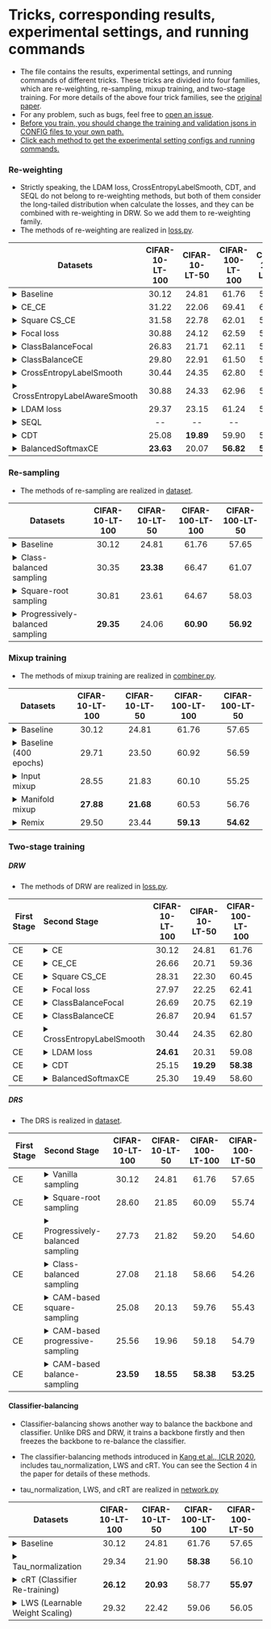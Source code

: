 # Tricks, corresponding results, experimental settings, and running commands

- The file contains the results, experimental settings, and running commands of different tricks. These tricks are divided into four families, which are re-weighting, re-sampling, mixup training, and two-stage training. For more details of the above four trick families, see the [original paper](https://cs.nju.edu.cn/wujx/paper/AAAI2021_Tricks.pdf).
- For any problem, such as bugs, feel free to [open an issue](https://github.com/zhangyongshun/BagofTricks-LT/issues).
- <u>Before you train, you should change the training and validation jsons in CONFIG files to your own path.</u>
- <u>Click each method to get the experimental setting  configs and running commands.</u>

### Re-weighting

- Strictly speaking, the LDAM loss, CrossEntropyLabelSmooth, CDT, and SEQL do not belong to re-weighting methods, but both of them consider the long-tailed distribution when calculate the losses, and they can be combined with re-weighting in DRW. So we add them to re-weighting family.
- The methods of re-weighting are realized in [loss.py](https://github.com/zhangyongshun/BagofTricks-LT/blob/main/lib/loss/loss.py).

| Datasets                                                     | CIFAR-10-LT-100 | CIFAR-10-LT-50 | CIFAR-100-LT-100 | CIFAR-100-LT-50 |
| ------------------------------------------------------------ | :-------------: | :------------: | :--------------: | :-------------: |
| <details><summary>Baseline</summary> <ol><li>CONFIG (from left to right):<ul>          <li>configs/cui_cifar/baseline/{cifar10_im100.yaml, cifar10_im50.yaml, cifar100_im100.yaml, cifar100_im50.yaml}</li></ul>      </li><br/>      <li>Running commands:<ul><li>bash data_parallel_train.sh CONFIG GPU</li></ul> </li>      </ol></details> |      30.12      |     24.81      |      61.76       |      57.65      |
| <details><summary>CE_CE</summary> <ol><li>Introduction: <ul><li>The most commonly used re-weighting method, you can see Eq. (2) in our [paper]() for more details. </li></ul></li> <br/> <li>CONFIG:<ul><li>configs/cui_cifar/loss/csce/{cifar10_im100.yaml, cifar10_im50.yaml, cifar100_im100.yaml, cifar100_im50.yaml}</li></ul>  </li><br/>      <li>Running commands:<ul><li>bash data_parallel_train.sh CONFIG GPU</li></ul> </li>      </ol></details> |      31.22      |     22.06      |      69.41       |      62.05      |
| <details><summary>Square CS_CE</summary> <ol><li>Introduction: <ul><li>This is a smooth version of CE_CE (smooth CS_CE), which add a hyper-parameter $ \gamma$ to vanilla CS_CE. In smooth CS_CE, the loss weight of class i is defined as: $(\frac{N_{min}}{N_i})^\gamma$, where $\gamma \in [0, 1]$, $N_i$ is the number of images in class i. We set $\gamma = 0.5$ to get a square-root version of CS_CE (Square CE_CE). </li></ul></li> <br/> <li>CONFIG:<ul><li>configs/cui_cifar/loss/csce/{cifar10_im100_square.yaml, cifar10_im50_square.yaml, cifar100_im100_square.yaml, cifar100_im50_square.yaml}</li></ul>      </li><br/>      <li>Running commands:<ul><li>bash data_parallel_train.sh CONFIG GPU</li></ul> </li>      </ol></details> |      31.58      |     22.78      |      62.01       |      57.66      |
| <details><summary>Focal loss</summary> <ol><li>Introduction: <ul><li>Focal loss makes the model focus training on difficult samples, and you can see Eq. (4) in our [paper]() for more details.</li><li>The Focal loss paper link: [Lin et al., ICCV 2017](https://arxiv.org/abs/1708.02002).</li></ul></li> <br/> <li>CONFIG:<ul><li>configs/cui_cifar/loss/focal/{cifar10_im100.yaml, cifar10_im50.yaml, cifar100_im100.yaml, cifar100_im50.yaml}</li></ul>      </li><br/>      <li>Running commands:<ul><li>bash data_parallel_train.sh CONFIG GPU</li></ul> </li>      </ol></details> |      30.88      |     24.12      |      62.59       |      59.46      |
| <details><summary>ClassBalanceFocal</summary><ol><li>Introduction: <ul><li>The modified version of Focal loss, which is based on the theory of effective numbers, and you can see Eq. (5) in our [paper]() for more details.</li><li>The ClassBalanceFocal paper link: [Cui et al., CVPR 2019](https://arxiv.org/abs/1901.05555).</li></ul></li> <br/> <li>CONFIG:<ul><li>configs/cui_cifar/loss/cbfocal/{cifar10_im100.yaml, cifar10_im50.yaml, cifar100_im100.yaml, cifar100_im50.yaml}</li></ul>      </li><br/>      <li>Running commands:<ul><li>bash data_parallel_train.sh CONFIG GPU</li></ul> </li>      </ol></details> |      26.83      |     21.71      |      62.11       |      57.70      |
| <details><summary>ClassBalanceCE</summary><ol><li>Introduction: <ul><li>The modified version of cross-entropy loss, which is based on the theory of effective numbers, and you can see Eq. (6) in our [paper]() for more details.</li><li>The ClassBalanceCE paper link: [Cui et al., CVPR 2019](https://arxiv.org/abs/1901.05555).</li></ul></li> <br/> <li>CONFIG:<ul><li>configs/cui_cifar/loss/cbce/{cifar10_im100.yaml, cifar10_im50.yaml, cifar100_im100.yaml, cifar100_im50.yaml}</li></ul>      </li><br/>      <li>Running commands:<ul><li>bash data_parallel_train.sh CONFIG GPU</li></ul> </li>      </ol></details> |      29.80      |     22.91      |      61.50       |      57.98      |
| <details><summary>CrossEntropyLabelSmooth</summary><ol><li>Introduction: <ul><li>The commonly used regularization trick, label smoothing,  based on cross-entropy loss. </li><li>The CrossEntropyLabelSmooth paper link: [Szegedy et al., CVPR 2016](https://arxiv.org/abs/1512.00567).</li></ul></li> <br/> <li>CONFIG:<ul><li>configs/cui_cifar/loss/cels/{cifar10_im100.yaml, cifar10_im50.yaml, cifar100_im100.yaml, cifar100_im50.yaml}</li></ul>      </li><br/>      <li>Running commands:<ul><li>bash data_parallel_train.sh CONFIG GPU</li></ul> </li>      </ol></details> |      30.44      |     24.35      |      62.80       |      57.55      |
| <details><summary>CrossEntropyLabelAwareSmooth</summary><ol><li>Introduction: <ul><li>The  modified regularization trick, label-aware smoothing,  which is based on label smoothing. It assigns different smoothing factors for each class according to the number of training images it contains. </li><li>The CrossEntropyLabelAwareSmooth paper link: [Zhong et al., CVPR 2021](https://arxiv.org/abs/2104.00466).</li></ul></li> <br/> <li>CONFIG:<ul><li>configs/cui_cifar/loss/celas/{cifar10_im100.yaml, cifar10_im50.yaml, cifar100_im100.yaml, cifar100_im50.yaml}</li></ul>      </li><br/>      <li>Running commands:<ul><li>bash data_parallel_train.sh CONFIG GPU</li></ul> </li>      </ol></details> |      30.88      |     24.33      |      62.96       |      58.29      |
| <details><summary>LDAM loss</summary><ol><li>Introduction: <ul><li>LDAM loss is one of metric learning methods, which aims to assign different margins to different class. </li><li>The LDAM loss paper link: [Cao et al., NeurIPS 2019](https://arxiv.org/abs/1906.07413).</li></ul></li> <br/> <li>CONFIG:<ul><li>configs/cui_cifar/loss/ldam/{cifar10_im100.yaml, cifar10_im50.yaml, cifar100_im100.yaml, cifar100_im50.yaml}</li></ul>      </li><br/>      <li>Running commands:<ul><li>bash data_parallel_train.sh CONFIG GPU</li></ul> </li>      </ol></details> |      29.37      |     23.15      |      61.24       |      57.86      |
| <details><summary>SEQL</summary><ol><li>**The SEQL in my implementation doesn't work. The loss will be NaN in training procedure. I will figure out this bug in next few days.**</li><br/><li>Introduction: <ul><li>The softmax equalization loss (SEQL) aims to reduce the gradients of tail classes' negative samples. The author argues that the imbalance of gradients in tail classes' positive and negtive samples causes bad influences.</li><li>The SEQL paper link: [Tan et al., CVPR 2020](https://arxiv.org/abs/2003.05176).</li></ul></li> <br/> <li>CONFIG:<ul><li>configs/cui_cifar/loss/seql/{cifar10_im100.yaml, cifar10_im50.yaml, cifar100_im100.yaml, cifar100_im50.yaml}</li></ul>      </li><br/>      <li>Running commands:<ul><li>bash data_parallel_train.sh CONFIG GPU</li></ul> </li>      </ol></details> |       --        |       --       |        --        |       --        |
| <details><summary>CDT</summary><ol><li>Introduction: <ul><li>The authors find that a model significantly over-fits the tail classes, and they argue that feature deviation between the training and test samples causes this problem. So they propose class-dependent temperatures (CDT). </li><li>The CDT paper link: [Ye et al., arXiv 2020](https://arxiv.org/abs/2001.01385).</li></ul></li> <br/> <li>CONFIG:<ul><li>configs/cui_cifar/loss/cdt/{cifar10_im100.yaml, cifar10_im50.yaml, cifar100_im100.yaml, cifar100_im50.yaml}</li></ul>      </li><br/>      <li>Running commands:<ul><li>bash data_parallel_train.sh CONFIG GPU</li></ul> </li>      </ol></details> |      25.08      |   **19.89**    |      59.90       |      56.33      |
| <details><summary>BalancedSoftmaxCE</summary><ol><li>Introduction: <ul><li>A simple and effective re-weighting method, and you can see Eq. (4) in the author paper. </li><li>The BalancedSoftmaxCE paper link: [Ren et al., NeurIPS 2020](https://arxiv.org/abs/2007.10740).</li></ul></li> <br/> <li>CONFIG:<ul><li>configs/cui_cifar/loss/bsce/{cifar10_im100.yaml, cifar10_im50.yaml, cifar100_im100.yaml, cifar100_im50.yaml}</li></ul>      </li><br/>      <li>Running commands:<ul><li>bash data_parallel_train.sh CONFIG GPU</li></ul> </li>      </ol></details> |    **23.63**    |     20.07      |    **56.82**     |    **54.55**    |

### Re-sampling

- The methods of re-sampling are realized in [dataset](https://github.com/zhangyongshun/BagofTricks-LT/tree/main/lib/dataset).

| Datasets                                                     | CIFAR-10-LT-100 | CIFAR-10-LT-50 | CIFAR-100-LT-100 | CIFAR-100-LT-50 |
| ------------------------------------------------------------ | :-------------: | :------------: | :--------------: | :-------------: |
| <details><summary>Baseline</summary> <ol><li>CONFIG (from left to right):<ul>          <li>configs/cui_cifar/baseline/{cifar10_im100.yaml, cifar10_im50.yaml, cifar100_im100.yaml, cifar100_im50.yaml}</li></ul>      </li><br/>      <li>Running commands:<ul><li>bash data_parallel_train.sh CONFIG GPU</li></ul> </li>      </ol></details> |      30.12      |     24.81      |      61.76       |      57.65      |
| <details><summary>Class-balanced sampling</summary><ol><li>Introduction: <ul><li>Class-balanced sampling makes each class to have an equal probability of being selected, and you can see the section `Re-sampling` in our [paper]() for more details. </li><li>The class-balanced sampling paper link: [Kang et al., ICLR 2020](https://arxiv.org/abs/1910.09217).</li></ul></li> <br/> <li>CONFIG:<ul><li>configs/cui_cifar/resampling/balance/{cifar10_im100.yaml, cifar10_im50.yaml, cifar100_im100.yaml, cifar100_im50.yaml}</li></ul>      </li><br/>      <li>Running commands:<ul><li>bash data_parallel_train.sh CONFIG GPU</li></ul> </li>      </ol></details> |      30.35      |   **23.38**    |      66.47       |      61.07      |
| <details><summary>Square-root sampling</summary><ol><li>Introduction: <ul><li>Square-root sampling aims to return a lighter imbalanced dataset., and you can see the section `Re-sampling` in our [paper]() for more details. </li><li>The square-root sampling paper link: [Kang et al., ICLR 2020](https://arxiv.org/abs/1910.09217).</li></ul></li> <br/> <li>CONFIG:<ul><li>configs/cui_cifar/resampling/square/{cifar10_im100.yaml, cifar10_im50.yaml, cifar100_im100.yaml, cifar100_im50.yaml}</li></ul>      </li><br/>      <li>Running commands:<ul><li>bash data_parallel_train.sh CONFIG GPU</li></ul> </li>      </ol></details> |      30.81      |     23.61      |      64.67       |      58.03      |
| <details><summary>Progressively-balanced sampling</summary><ol><li>Introduction: <ul><li>Progressively-balanced sampling changes the sampling probabilities of classes from random sampling to class-balanced sampling., and you can see the section `Re-sampling` in our [paper]() for more details. </li><li>The progressively-balanced sampling paper link: [Kang et al., ICLR 2020](https://arxiv.org/abs/1910.09217).</li></ul></li> <br/> <li>CONFIG:<ul><li>configs/cui_cifar/resampling/progressive/{cifar10_im100.yaml, cifar10_im50.yaml, cifar100_im100.yaml, cifar100_im50.yaml}</li></ul>      </li><br/>      <li>Running commands:<ul><li>bash data_parallel_train.sh CONFIG GPU</li></ul> </li>      </ol></details> |    **29.35**    |     24.06      |    **60.90**     |    **56.92**    |

### Mixup training

- The methods of mixup training are realized in [combiner.py](https://github.com/zhangyongshun/BagofTricks-LT/blob/main/lib/core/combiner.py).

| Datasets                                                     | CIFAR-10-LT-100 | CIFAR-10-LT-50 | CIFAR-100-LT-100 | CIFAR-100-LT-50 |
| ------------------------------------------------------------ | :-------------: | :------------: | :--------------: | :-------------: |
| <details><summary>Baseline</summary> <ol><li>CONFIG (from left to right):<ul>          <li>configs/cui_cifar/baseline/{cifar10_im100.yaml, cifar10_im50.yaml, cifar100_im100.yaml, cifar100_im50.yaml}</li></ul>      </li><br/>      <li>Running commands:<ul><li>bash data_parallel_train.sh CONFIG GPU</li></ul> </li>      </ol></details> |      30.12      |     24.81      |      61.76       |      57.65      |
| <details><summary>Baseline (400 epochs)</summary><ol><li>Using baseline settings to train 400 epochs. On CIFAR-LT, the learning rate should be divided by 100 at the 320th and 360th epoch, respectively.</li></ol></details> |      29.71      |     23.50      |      60.92       |      56.59      |
| <details><summary>Input mixup</summary> <ol><li>Introduction: <ul><li>In input mixup, each new example is formed with two randomly sampled example by a weighted linear interpolation, and we only use the new example to train the network. You can see the section `Mixup training` in our [paper]() for more details. </li><li>The mixup paper link: [Zhang et al., ICLR 2018](https://arxiv.org/abs/1710.09412).</li></ul></li> <br/> <li>CONFIG:<ul><li>configs/cui_cifar/mixup/input_mixup/{cifar10_im100_im_alpha10.yaml, cifar10_im50_im_alpha10.yaml, cifar100_im100_im_alpha10.yaml, cifar100_im50_im_alpha10.yaml}</li></ul>      </li><br/>      <li>Running commands:<ul><li>bash data_parallel_train.sh CONFIG GPU</li></ul> </li>      </ol></details> |      28.55      |     21.83      |      60.10       |      55.25      |
| <details><summary>Manifold mixup</summary><ol><li>Introduction: <ul><li>Manifold mixup encourages neural networks to predict less confidently on interpolations of hidden representations. We apply manifold mixup on only one layer in our experiments. You can see the section `Mixup training` in our [paper]() for more details. </li><li>The manifold mixup paper link: [Verma et al., ICML 2019](https://arxiv.org/abs/1806.05236).</li></ul></li> <br/> <li>CONFIG:<ul><li>configs/cui_cifar/mixup/manifold_mixup/{cifar10_im100_mm_alpha10.yaml, cifar10_im50_mm_alpha10.yaml, cifar100_im100_mm_alpha10.yaml, cifar100_im50_mm_alpha10.yaml}</li></ul>      </li><br/>      <li>Running commands:<ul><li>bash data_parallel_train.sh CONFIG GPU</li></ul> </li>      </ol></details> |    **27.88**    |   **21.68**    |      60.53       |      56.76      |
| <details><summary>Remix</summary><ol><li>Introduction: <ul><li>Remix assigns the label in favor of the minority class by providing a disproportionately higher weight to the minority class. </li><li>The remix paper link: [Chou et al., ECCV 2020 workshop](https://arxiv.org/abs/1710.09412).</li></ul></li> <br/> <li>CONFIG:<ul><li>configs/cui_cifar/mixup/remix/{cifar10_im100_remix_alpha10.yaml, cifar10_im50_remix_alpha10.yaml, cifar100_remix100_im_alpha10.yaml, cifar100_im50_remix_alpha10.yaml}</li></ul>      </li><br/>      <li>Running commands:<ul><li>bash data_parallel_train.sh CONFIG GPU</li></ul> </li>      </ol></details> |      29.50      |     23.44      |    **59.13**     |    **54.62**    |

### Two-stage training

##### DRW

- The methods of DRW are realized in [loss.py](https://github.com/zhangyongshun/BagofTricks-LT/blob/main/lib/loss/loss.py).

| First Stage | Second Stage                                                 | CIFAR-10-LT-100 | CIFAR-10-LT-50 | CIFAR-100-LT-100 | CIFAR-100-LT-50 |
| ----------- | :----------------------------------------------------------- | :-------------: | :------------: | :--------------: | :-------------: |
| CE          | <details><summary>CE</summary> <ol><li>CONFIG (from left to right):<ul>          <li>configs/cui_cifar/baseline/{cifar10_im100.yaml, cifar10_im50.yaml, cifar100_im100.yaml, cifar100_im50.yaml}</li></ul>      </li><br/>      <li>Running commands:<ul><li>bash data_parallel_train.sh CONFIG GPU</li></ul> </li>      </ol></details> |      30.12      |     24.81      |      61.76       |      57.65      |
| CE          | <details><summary>CE_CE</summary> <ol> <li>CONFIG:<ul><li>configs/cui_cifar/two_stage/drw/csce/{cifar10_im100.yaml, cifar10_im50.yaml, cifar100_im100.yaml, cifar100_im50.yaml}</li></ul>  </li><br/>      <li>Running commands:<ul><li>bash data_parallel_train.sh CONFIG GPU</li></ul> </li>      </ol></details> |      26.66      |     20.71      |      59.36       |      54.77      |
| CE          | <details><summary>Square CS_CE</summary> <ol> <li>CONFIG:<ul><li>configs/cui_cifar/two_stage/drw/csce/{cifar10_im100_square.yaml, cifar10_im50_square.yaml, cifar100_im100_square.yaml, cifar100_im50_square.yaml}</li></ul>      </li><br/>      <li>Running commands:<ul><li>bash data_parallel_train.sh CONFIG GPU</li></ul> </li>      </ol></details> |      28.31      |     22.30      |      60.45       |      56.07      |
| CE          | <details><summary>Focal loss</summary> <ol> <li>CONFIG:<ul><li>configs/cui_cifar/two_stage/drw/focal/{cifar10_im100.yaml, cifar10_im50.yaml, cifar100_im100.yaml, cifar100_im50.yaml}</li></ul>      </li><br/>      <li>Running commands:<ul><li>bash data_parallel_train.sh CONFIG GPU</li></ul> </li>      </ol></details> |      27.97      |     22.25      |      62.41       |      58.51      |
| CE          | <details><summary>ClassBalanceFocal</summary><ol> <li>CONFIG:<ul><li>configs/cui_cifar/two_stage/drw/cbfocal/{cifar10_im100.yaml, cifar10_im50.yaml, cifar100_im100.yaml, cifar100_im50.yaml}</li></ul>      </li><br/>      <li>Running commands:<ul><li>bash data_parallel_train.sh CONFIG GPU</li></ul> </li>      </ol></details> |      26.69      |     20.75      |      62.19       |      56.68      |
| CE          | <details><summary>ClassBalanceCE</summary><ol> <li>CONFIG:<ul><li>configs/cui_cifar/two_stage/drw/cbce/{cifar10_im100.yaml, cifar10_im50.yaml, cifar100_im100.yaml, cifar100_im50.yaml}</li></ul>      </li><br/>      <li>Running commands:<ul><li>bash data_parallel_train.sh CONFIG GPU</li></ul> </li>      </ol></details> |      26.87      |     20.94      |      61.57       |      57.49      |
| CE          | <details><summary>CrossEntropyLabelSmooth</summary><ol> <li>CONFIG:<ul><li>configs/cui_cifar/two_stage/drw/cels/{cifar10_im100.yaml, cifar10_im50.yaml, cifar100_im100.yaml, cifar100_im50.yaml}</li></ul>      </li><br/>      <li>Running commands:<ul><li>bash data_parallel_train.sh CONFIG GPU</li></ul> </li>      </ol></details> |      30.44      |     24.35      |      62.80       |      57.55      |
| CE          | <details><summary>LDAM loss</summary><ol> <li>CONFIG:<ul><li>configs/cui_cifar/two_stage/drw/ldam/{cifar10_im100.yaml, cifar10_im50.yaml, cifar100_im100.yaml, cifar100_im50.yaml}</li></ul>      </li><br/>      <li>Running commands:<ul><li>bash data_parallel_train.sh CONFIG GPU</li></ul> </li>      </ol></details> |    **24.61**    |     20.31      |      59.08       |      54.46      |
| CE          | <details><summary>CDT</summary><ol> <li>CONFIG:<ul><li>configs/cui_cifar/two_stage/drw/cdt/{cifar10_im100.yaml, cifar10_im50.yaml, cifar100_im100.yaml, cifar100_im50.yaml}</li></ul>      </li><br/>      <li>Running commands:<ul><li>bash data_parallel_train.sh CONFIG GPU</li></ul> </li>      </ol></details> |      25.15      |   **19.29**    |    **58.38**     |    **53.97**    |
| CE          | <details><summary>BalancedSoftmaxCE</summary><ol> <li>CONFIG:<ul><li>configs/cui_cifar/two_stage/drw/bsce/{cifar10_im100.yaml, cifar10_im50.yaml, cifar100_im100.yaml, cifar100_im50.yaml}</li></ul>      </li><br/>      <li>Running commands:<ul><li>bash data_parallel_train.sh CONFIG GPU</li></ul> </li>      </ol></details> |      25.30      |     19.49      |      58.60       |      54.16      |

##### DRS

- The DRS is realized in [dataset](https://github.com/zhangyongshun/BagofTricks-LT/tree/main/lib/dataset).

| First Stage | Second Stage                                                 | CIFAR-10-LT-100 | CIFAR-10-LT-50 | CIFAR-100-LT-100 | CIFAR-100-LT-50 |
| ----------- | :----------------------------------------------------------- | :-------------: | :------------: | :--------------: | :-------------: |
| CE          | <details><summary>Vanilla sampling</summary> <ol><li>CONFIG (from left to right):<ul>          <li>configs/cui_cifar/baseline/{cifar10_im100.yaml, cifar10_im50.yaml, cifar100_im100.yaml, cifar100_im50.yaml}</li></ul>      </li><br/>      <li>Running commands:<ul><li>bash data_parallel_train.sh CONFIG GPU</li></ul> </li>      </ol></details> |      30.12      |     24.81      |      61.76       |      57.65      |
| CE          | <details><summary>Square-root sampling</summary> <ol> <li>CONFIG:<ul><li>configs/cui_cifar/two_stage/drs/squre/{cifar10_im100.yaml, cifar10_im50.yaml, cifar100_im100.yaml, cifar100_im50.yaml}</li></ul>  </li><br/>      <li>Running commands:<ul><li>bash data_parallel_train.sh CONFIG GPU</li></ul> </li>      </ol></details> |      28.60      |     21.85      |      60.09       |      55.74      |
| CE          | <details><summary>Progressively-balanced sampling</summary> <ol> <li>CONFIG:<ul><li>configs/cui_cifar/two_stage/drs/progressive/{cifar10_im100.yaml, cifar10_im50.yaml, cifar100_im100.yaml, cifar100_im50.yaml}</li></ul>  </li><br/>      <li>Running commands:<ul><li>bash data_parallel_train.sh CONFIG GPU</li></ul> </li>      </ol></details> |      27.73      |     21.82      |      59.20       |      54.60      |
| CE          | <details><summary>Class-balanced sampling</summary> <ol> <li>CONFIG:<ul><li>configs/cui_cifar/two_stage/drs/balance/{cifar10_im100.yaml, cifar10_im50.yaml, cifar100_im100.yaml, cifar100_im50.yaml}</li></ul>  </li><br/>      <li>Running commands:<ul><li>bash data_parallel_train.sh CONFIG GPU</li></ul> </li>      </ol></details> |      27.08      |     21.18      |      58.66       |      54.26      |
| CE          | <details><summary>CAM-based square-sampling</summary> <ol> <li>CONFIG:<ul><li>**FIRST-STAGE-CONFIG:** configs/cui_cifar/two_stage/drs/cam_based_sampling/first_stage/{cifar10_im100.yaml, cifar10_im50.yaml, cifar100_im100.yaml, cifar100_im50.yaml}</li><li>**CAM-GENERATION-CONFIG:** configs/cui_cifar/two_stage/drs/cam_based_sampling/cam_generation/{cifar10_im100.yaml, cifar10_im50.yaml, cifar100_im100.yaml, cifar100_im50.yaml}</li><li> **SECOND-STAGE-CONFIG:** configs/cui_cifar/two_stage/drs/cam_based_sampling/second_stage/square/{cifar10_im100.yaml, cifar10_im50.yaml, cifar100_im100.yaml, cifar100_im50.yaml}</li></ul>  </li><br/>      <li>Running commands:<ul><li>You have three steps. You should run this codebase with the configs in **the first stage**, **CAM generation**, and **the second stage**  step by step.</li><li><ul>bash data_parallel_train.sh FIRST-STAGE-CONFIG GPU</ul><ul>bash data_parallel_train.sh CAM-GENERATION-CONFIG GPU</ul><ul>bash data_parallel_train.sh SECOND-STAGE-CONFIG GPU</ul></li></ul> </li>      </ol></details> |      25.08      |     20.13      |      59.76       |      55.43      |
| CE          | <details><summary>CAM-based progressive-sampling</summary> <ol><li>CONFIG:<ul><li>**FIRST-STAGE-CONFIG:** configs/cui_cifar/two_stage/drs/cam_based_sampling/first_stage/{cifar10_im100.yaml, cifar10_im50.yaml, cifar100_im100.yaml, cifar100_im50.yaml}</li><li>**CAM-GENERATION-CONFIG:** configs/cui_cifar/two_stage/drs/cam_based_sampling/cam_generation/{cifar10_im100.yaml, cifar10_im50.yaml, cifar100_im100.yaml, cifar100_im50.yaml}</li><li> **SECOND-STAGE-CONFIG:** configs/cui_cifar/two_stage/drs/cam_based_sampling/second_stage/progressive/{cifar10_im100.yaml, cifar10_im50.yaml, cifar100_im100.yaml, cifar100_im50.yaml}</li></ul>  </li><br/>      <li>Running commands:<ul><li>You have three steps. You should run this codebase with the configs in **the first stage**, **CAM generation**, and **the second stage**  step by step.</li><li><ul>bash data_parallel_train.sh FIRST-STAGE-CONFIG GPU</ul><ul>bash data_parallel_train.sh CAM-GENERATION-CONFIG GPU</ul><ul>bash data_parallel_train.sh SECOND-STAGE-CONFIG GPU</ul></li></ul> </li>      </ol></details> |      25.56      |     19.96      |      59.18       |      54.79      |
| CE          | <details><summary>CAM-based balance-sampling</summary> <ol> <li>CONFIG:<ul><li>**FIRST-STAGE-CONFIG:** configs/cui_cifar/two_stage/drs/cam_based_sampling/first_stage/{cifar10_im100.yaml, cifar10_im50.yaml, cifar100_im100.yaml, cifar100_im50.yaml}</li><li>**CAM-GENERATION-CONFIG:** configs/cui_cifar/two_stage/drs/cam_based_sampling/cam_generation/{cifar10_im100.yaml, cifar10_im50.yaml, cifar100_im100.yaml, cifar100_im50.yaml}</li><li> **SECOND-STAGE-CONFIG:** configs/cui_cifar/two_stage/drs/cam_based_sampling/second_stage/balance/{cifar10_im100.yaml, cifar10_im50.yaml, cifar100_im100.yaml, cifar100_im50.yaml}</li></ul>  </li><br/>      <li>Running commands:<ul><li>You have three steps. You should run this codebase with the configs in **the first stage**, **CAM generation**, and **the second stage**  step by step.</li><li><ul>bash data_parallel_train.sh FIRST-STAGE-CONFIG GPU</ul><ul>bash data_parallel_train.sh CAM-GENERATION-CONFIG GPU</ul><ul>bash data_parallel_train.sh SECOND-STAGE-CONFIG GPU</ul></li></ul> </li>      </ol></details> |    **23.59**    |   **18.55**    |    **58.38**     |    **53.25**    |

#### Classifier-balancing

- Classifier-balancing shows another way to balance the backbone and classifier. Unlike DRS and DRW, it trains a backbone firstly and then freezes the backbone to re-balance the classifier. 

- The classifier-balancing methods introduced in [Kang et al., ICLR 2020](https://arxiv.org/abs/1910.09217),  includes tau_normalization, LWS and cRT. You can see the Section 4 in the paper for details of these methods.
- tau_normalization, LWS, and cRT are realized in [network.py](https://github.com/zhangyongshun/BagofTricks-LT/blob/main/lib/net/network.py#L102)

| Datasets                                                     | CIFAR-10-LT-100 | CIFAR-10-LT-50 | CIFAR-100-LT-100 | CIFAR-100-LT-50 |
| ------------------------------------------------------------ | :-------------: | :------------: | :--------------: | :-------------: |
| <details><summary>Baseline</summary> <ol><li>CONFIG (from left to right):<ul>          <li>configs/cui_cifar/baseline/{cifar10_im100.yaml, cifar10_im50.yaml, cifar100_im100.yaml, cifar100_im50.yaml}</li></ul>      </li><br/>      <li>Running commands:<ul><li>bash data_parallel_train.sh CONFIG GPU</li></ul> </li>      </ol></details> |      30.12      |     24.81      |      61.76       |      57.65      |
| <details><summary>Tau_normalization</summary><ol><li>Introduction: <ul><li>The tau_normalization paper link: [Kang et al., ICLR 2020](https://arxiv.org/abs/1910.09217).</li><li>**When using tau_normalization, you should have a trained model firstly and then change the `TEST.MODEL_FILE` to your own path.**</li></ul></li> <br/> <li>CONFIG:<ul><li>configs/cui_cifar/two_stage/classifier_balance/tau_norm/{cifar10_im100.yaml, cifar10_im50.yaml, cifar100_im100.yaml, cifar100_im50.yaml}</li></ul>      </li><br/>      <li>Running commands:<ul><li>bash data_parallel_train.sh CONFIG GPU</li></ul> </li>      </ol></details> |      29.34      |     21.90      |    **58.38**     |      56.10      |
| <details><summary>cRT (Classifier Re-training)</summary><ol><li>Introduction: <ul><li>The cRT paper link: [Kang et al., ICLR 2020](https://arxiv.org/abs/1910.09217).</li><li>**When using cRT, you should have a trained model firstly and then change the `NETWORK.PRETRAINED_MODEL` to your own path.**</li></ul></li> <br/> <li>CONFIG:<ul><li>configs/cui_cifar/two_stage/classifier_balance/cRT/{cifar10_im100.yaml, cifar10_im50.yaml, cifar100_im100.yaml, cifar100_im50.yaml}</li></ul>      </li><br/>      <li>Running commands:<ul><li>bash data_parallel_train.sh CONFIG GPU</li></ul> </li>      </ol></details> |    **26.12**    |   **20.93**    |      58.77       |    **55.97**    |
| <details><summary>LWS (Learnable Weight Scaling)</summary><ol><li>Introduction: <ul><li>The LWS paper link: [Kang et al., ICLR 2020](https://arxiv.org/abs/1910.09217).</li><li>**When using LWS, you should have a trained model firstly and then change the `NETWORK.PRETRAINED_MODEL` to your own path.**</li></ul></li> <br/> <li>CONFIG:<ul><li>configs/cui_cifar/two_stage/classifier_balance/LWS/{cifar10_im100.yaml, cifar10_im50.yaml, cifar100_im100.yaml, cifar100_im50.yaml}</li></ul>      </li><br/>      <li>Running commands:<ul><li>bash data_parallel_train.sh CONFIG GPU</li></ul> </li>      </ol></details> |      29.32      |     22.42      |      59.06       |      56.05      |